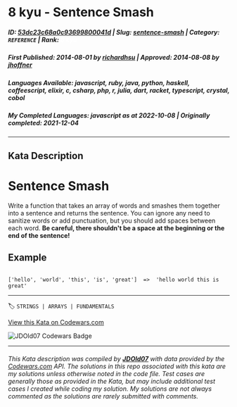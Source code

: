 # 8 kyu - Sentence Smash

##### **ID**: [53dc23c68a0c93699800041d](https://www.codewars.com/kata/53dc23c68a0c93699800041d) | **Slug**: [sentence-smash](https://www.codewars.com/kata/53dc23c68a0c93699800041d) | **Category**: `REFERENCE` | **Rank**: <span style="color:white">8 kyu</span>

##### **First Published**: 2014-08-01 ***by*** [richardhsu](https://www.codewars.com/users/richardhsu) | **Approved**: 2014-08-08 ***by*** [jhoffner](https://www.codewars.com/users/jhoffner)

##### **Languages Available**: javascript, ruby, java, python, haskell, coffeescript, elixir, c, csharp, php, r, julia, dart, racket, typescript, crystal, cobol

##### **My Completed Languages**: javascript ***as at*** 2022-10-08 | **Originally completed**: 2021-12-04

---

## Kata Description


# Sentence Smash



Write a function that takes an array of words and smashes them together into a sentence and returns the sentence. You can ignore any need to sanitize words or add punctuation, but you should add spaces between each word. **Be careful, there shouldn't be a space at the beginning or the end of the sentence!**



## Example



```

['hello', 'world', 'this', 'is', 'great']  =>  'hello world this is great'

```

---


🏷 `STRINGS | ARRAYS | FUNDAMENTALS`


[View this Kata on Codewars.com](https://www.codewars.com/kata/53dc23c68a0c93699800041d)

![](https://www.codewars.com/users/jdold07/badges/large "JDOld07 Codewars Badge")

---

###### *This Kata description was compiled by [**JDOld07**](https://tpstech.dev) with data provided by the [Codewars.com](https://www.codewars.com) API.  The solutions in this repo associated with this kata are my solutions unless otherwise noted in the code file.  Test cases are generally those as provided in the Kata, but may include additional test cases I created while coding my solution.  My solutions are not always commented as the solutions are rarely submitted with comments.*
